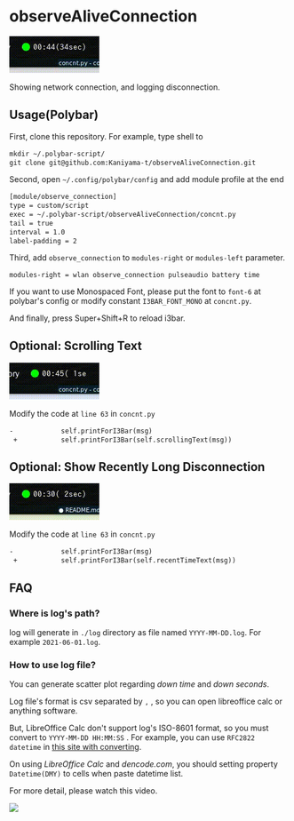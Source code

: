 # observeAliveConnection

![](./observe_con.gif)

Showing network connection, and logging disconnection.

## Usage(Polybar)

First, clone this repository. For example, type shell to

```bash:shell
mkdir ~/.polybar-script/
git clone git@github.com:Kaniyama-t/observeAliveConnection.git
```

Second, open `~/.config/polybar/config` and add module profile at the end

```config:~/.config/polybar/config
[module/observe_connection]
type = custom/script
exec = ~/.polybar-script/observeAliveConnection/concnt.py
tail = true
interval = 1.0
label-padding = 2
```

Third, add `observe_connection` to `modules-right` or `modules-left` parameter.

```config:~/.config/polybar/config(Example)
modules-right = wlan observe_connection pulseaudio battery time
```

If you want to use Monospaced Font, please put the font to `font-6` at polybar's config or modify constant `I3BAR_FONT_MONO` at `concnt.py`.

And finally, press Super+Shift+R to reload i3bar.

## Optional: Scrolling Text

![](./observe_con-scroll.gif)

Modify the code at `line 63` in `concnt.py`

```
-            self.printForI3Bar(msg)
 +           self.printForI3Bar(self.scrollingText(msg))
```

## Optional: Show Recently Long Disconnection

![](./observe_con-recently.gif)

Modify the code at `line 63` in `concnt.py`

```
-            self.printForI3Bar(msg)
 +           self.printForI3Bar(self.recentTimeText(msg))
```

## FAQ

### Where is log's path?

log will generate in `./log` directory as file named `YYYY-MM-DD.log`. For example `2021-06-01.log`.

### How to use log file?

You can generate scatter plot regarding *down time* and *down seconds*.

Log file's format is csv separated by `,` , so you can open libreoffice calc or anything software.

But, LibreOffice Calc don't support log's ISO-8601 format, so you must convert to `YYYY-MM-DD HH:MM:SS` . For example, you can use `RFC2822 datetime` in [this site with converting](https://dencode.com/ja/date).

On using *LibreOffice Calc* and *dencode.com*, you should setting property `Datetime(DMY)` to cells when paste datetime list.

For more detail, please watch this video.

![](./observe_con-genPlot.gif)